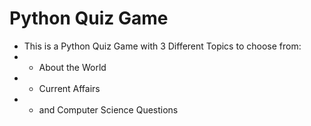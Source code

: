 # Python Quiz Game
- This is a Python Quiz Game with 3 Different Topics to choose from:
- - About the World 
- - Current Affairs 
- - and Computer Science Questions
